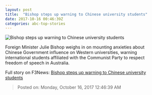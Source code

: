```yaml
---
layout: post
title:  "Bishop steps up warning to Chinese university students"
date: 2017-10-16 00:46:39Z
categories: abc-top-stories
---
```


![Bishop steps up warning to Chinese university students](http://www.abc.net.au/news/image/9053604-1x1-700x700.jpg)

Foreign Minister Julie Bishop weighs in on mounting anxieties about Chinese Government influence on Western universities, warning international students affiliated with the Communist Party to respect freedom of speech in Australia.


Full story on F3News: [Bishop steps up warning to Chinese university students](http://www.f3nws.com/n/EAXeu)

> Posted on: Monday, October 16, 2017 12:46:39 AM
